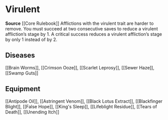 ﻿---
id: '162'
name: Virulent
rarity: Common
source: '[[DATABASE/source/Core Rulebook|Core Rulebook]]'
trait:
- Virulent
type: Trait

---
# Virulent

**Source** [[Core Rulebook]] 
Afflictions with the virulent trait are harder to remove. You must succeed at two consecutive saves to reduce a virulent affliction’s stage by 1. A critical success reduces a virulent affliction’s stage by only 1 instead of by 2.

## Diseases

[[Brain Worms]], [[Crimson Ooze]], [[Scarlet Leprosy]], [[Sewer Haze]], [[Swamp Guts]]

## Equipment

[[Antipode Oil]], [[Astringent Venom]], [[Black Lotus Extract]], [[Blackfinger Blight]], [[False Hope]], [[King's Sleep]], [[Lifeblight Residue]], [[Tears of Death]], [[Unending Itch]]